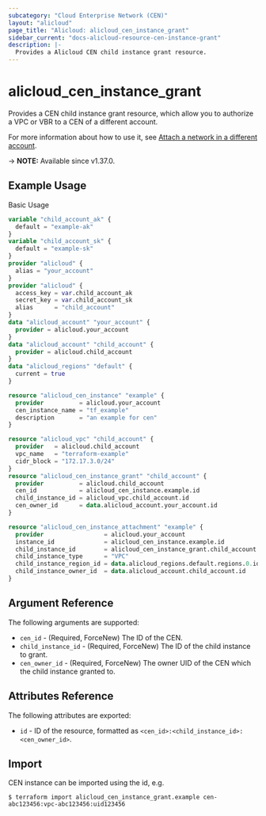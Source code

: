 ```yaml
---
subcategory: "Cloud Enterprise Network (CEN)"
layout: "alicloud"
page_title: "Alicloud: alicloud_cen_instance_grant"
sidebar_current: "docs-alicloud-resource-cen-instance-grant"
description: |-
  Provides a Alicloud CEN child instance grant resource.
---
```


# alicloud_cen_instance_grant

Provides a CEN child instance grant resource, which allow you to authorize a VPC or VBR to a CEN of a different account.

For more information about how to use it, see [Attach a network in a different account](https://www.alibabacloud.com/help/zh/cloud-enterprise-network/latest/api-doc-cbn-2017-09-12-api-doc-attachcenchildinstance). 

-> **NOTE:** Available since v1.37.0.

## Example Usage

Basic Usage

```terraform
variable "child_account_ak" {
  default = "example-ak"
}
variable "child_account_sk" {
  default = "example-sk"
}
provider "alicloud" {
  alias = "your_account"
}
provider "alicloud" {
  access_key = var.child_account_ak
  secret_key = var.child_account_sk
  alias      = "child_account"
}
data "alicloud_account" "your_account" {
  provider = alicloud.your_account
}
data "alicloud_account" "child_account" {
  provider = alicloud.child_account
}
data "alicloud_regions" "default" {
  current = true
}

resource "alicloud_cen_instance" "example" {
  provider          = alicloud.your_account
  cen_instance_name = "tf_example"
  description       = "an example for cen"
}

resource "alicloud_vpc" "child_account" {
  provider   = alicloud.child_account
  vpc_name   = "terraform-example"
  cidr_block = "172.17.3.0/24"
}
resource "alicloud_cen_instance_grant" "child_account" {
  provider          = alicloud.child_account
  cen_id            = alicloud_cen_instance.example.id
  child_instance_id = alicloud_vpc.child_account.id
  cen_owner_id      = data.alicloud_account.your_account.id
}

resource "alicloud_cen_instance_attachment" "example" {
  provider                 = alicloud.your_account
  instance_id              = alicloud_cen_instance.example.id
  child_instance_id        = alicloud_cen_instance_grant.child_account.child_instance_id
  child_instance_type      = "VPC"
  child_instance_region_id = data.alicloud_regions.default.regions.0.id
  child_instance_owner_id  = data.alicloud_account.child_account.id
}
```
## Argument Reference

The following arguments are supported:

* `cen_id` - (Required, ForceNew) The ID of the CEN.
* `child_instance_id` - (Required, ForceNew) The ID of the child instance to grant.
* `cen_owner_id` - (Required, ForceNew) The owner UID of the  CEN which the child instance granted to.

## Attributes Reference

The following attributes are exported:

- `id` - ID of the resource, formatted as `<cen_id>:<child_instance_id>:<cen_owner_id>`.

## Import

CEN instance can be imported using the id, e.g.

```shell
$ terraform import alicloud_cen_instance_grant.example cen-abc123456:vpc-abc123456:uid123456
```

